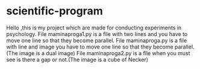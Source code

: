 # scientific-program
Hello ,this is my project which are made for conducting experiments in psychology.
File maminaproga1.py is a file with two lines and you have to move one line so that they become parallel.
File maminaproga.py is a file with  line and image  you have to move one line so that they become parallel.(The image is a dual image)
File maminaproga2.py is a file when you must see is there a gap or not.(The image is a cube of Necker)
